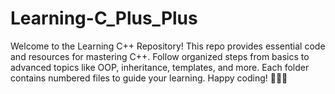 # Learning-C_Plus_Plus
Welcome to the Learning C++ Repository! This repo provides essential code and resources for mastering C++. Follow organized steps from basics to advanced topics like OOP, inheritance, templates, and more. Each folder contains numbered files to guide your learning. Happy coding! 🚀👩‍💻
